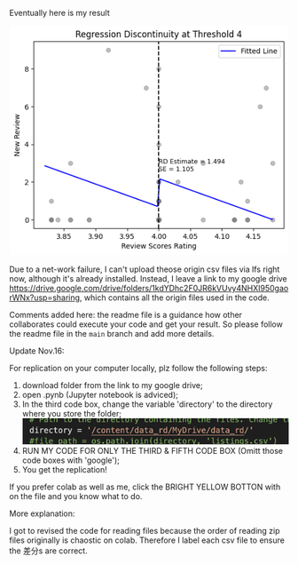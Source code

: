 Eventually here is my result

![Amsterdam_screenshot](https://github.com/sz549/Github_Intro_Guide/blob/Tianjian_Zhang_Amsterdam_replication/Amsterdam_screenshot.png?raw=true)

Due to a net-work failure, I can't upload theose origin csv files via lfs right now, although it's already installed. Instead, I leave a link to my google drive https://drive.google.com/drive/folders/1kdYDhc2F0JR6kVUvy4NHXI950gaorWNx?usp=sharing, which contains all the origin files used in the code. 

Comments added here: the readme file is a guidance how other collaborates could execute your code and get your result. So 
please follow the readme file in the `main` branch and add more details.

Update Nov.16:

For replication on your computer locally, plz follow the following steps:
1. download folder from the link to my google drive;
2. open .pynb (Jupyter notebook is adviced);
3. In the third code box, change the variable 'directory' to the directory where you store the folder;
   ![](https://github.com/sz549/Github_Intro_Guide/blob/Tianjian_Zhang_Amsterdam_replication/.idea/Screenshot%202023-11-16%20at%2002.06.42.png)
5. RUN MY CODE FOR ONLY THE THIRD & FIFTH CODE BOX (Omitt those code boxes with 'google');
6. You get the replication!

If you prefer colab as well as me, click the BRIGHT YELLOW BOTTON with on the file and you know what to do.

More explanation:

I got to revised the code for reading files because the order of reading zip files originally is chaostic on colab. Therefore I label each csv file to ensure the 差分s are correct.
